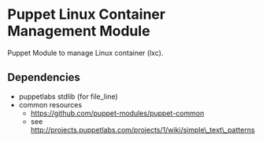 # Puppet Linux Container Management Module

Puppet Module to manage Linux container (lxc).

## Dependencies

 * puppetlabs stdlib (for file\_line)
 * common resources
   * https://github.com/puppet-modules/puppet-common
   * see http://projects.puppetlabs.com/projects/1/wiki/simple\_text\_patterns

